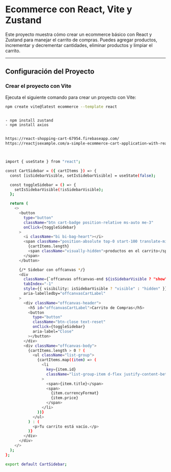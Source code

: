 # Ecommerce con React, Vite y Zustand

Este proyecto muestra cómo crear un ecommerce básico con React y Zustand para manejar el carrito de compras. Puedes agregar productos, incrementar y decrementar cantidades, eliminar productos y limpiar el carrito.

---

## Configuración del Proyecto

### Crear el proyecto con Vite

Ejecuta el siguiente comando para crear un proyecto con Vite:

```bash
npm create vite@latest ecommerce --template react


- npm install zustand
- npm install axios


https://react-shopping-cart-67954.firebaseapp.com/
https://reactjsexample.com/a-simple-ecommerce-cart-application-with-react/



import { useState } from "react";

const CartSidebar = ({ cartItems }) => {
  const [isSidebarVisible, setIsSidebarVisible] = useState(false);

  const toggleSidebar = () => {
    setIsSidebarVisible(!isSidebarVisible);
  };

  return (
    <>
      <button
        type="button"
        className="btn cart-badge position-relative ms-auto me-3"
        onClick={toggleSidebar}
      >
        <i className="bi bi-bag-heart"></i>
        <span className="position-absolute top-0 start-100 translate-middle badge rounded-pill bg-danger">
          {cartItems.length}
          <span className="visually-hidden">productos en el carrito</span>
        </span>
      </button>

      {/* Sidebar con offcanvas */}
      <div
        className={`offcanvas offcanvas-end ${isSidebarVisible ? "show" : ""}`}
        tabIndex="-1"
        style={{ visibility: isSidebarVisible ? "visible" : "hidden" }}
        aria-labelledby="offcanvasCartLabel"
      >
        <div className="offcanvas-header">
          <h5 id="offcanvasCartLabel">Carrito de Compras</h5>
          <button
            type="button"
            className="btn-close text-reset"
            onClick={toggleSidebar}
            aria-label="Close"
          ></button>
        </div>
        <div className="offcanvas-body">
          {cartItems.length > 0 ? (
            <ul className="list-group">
              {cartItems.map((item) => (
                <li
                  key={item.id}
                  className="list-group-item d-flex justify-content-between align-items-center"
                >
                  <span>{item.title}</span>
                  <span>
                    {item.currencyFormat}
                    {item.price}
                  </span>
                </li>
              ))}
            </ul>
          ) : (
            <p>Tu carrito está vacío.</p>
          )}
        </div>
      </div>
    </>
  );
};

export default CartSidebar;
